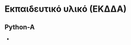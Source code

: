 # Εκπαιδευτικό υλικό (ΕΚΔΔΑ)


## Python-A


<!-- ## Ανάλυση δεδομένων με την Python


## MySQL


## Developing optimal solutions for organizational and business needs using OR (Operations Research) and AI (Artificial Intelligence) -->

- 